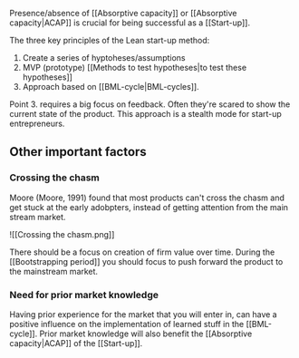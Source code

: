 Presence/absence of [[Absorptive capacity]] or [[Absorptive capacity|ACAP]] is crucial for being successful as a [[Start-up]].

The three key principles of the Lean start-up method:
1. Create a series of hyptoheses/assumptions
2. MVP (prototype) [[Methods to test hypotheses|to test these hypotheses]]
3. Approach based on [[BML-cycle|BML-cycles]].

Point 3. requires a big focus on feedback. Often they're scared to show the current state of the product. This approach is a stealth mode for start-up entrepreneurs.

## Other important factors
### Crossing the chasm
Moore (Moore, 1991) found that most products can't cross the chasm and get stuck at the early adobpters, instead of getting attention from the main stream market.

![[Crossing the chasm.png]]

There should be a focus on creation of firm value over time. During the [[Bootstrapping period]] you should focus to push forward the product to the mainstream market.

### Need for prior market knowledge
Having prior experience for the market that you will enter in, can have a positive influence on the implementation of learned stuff in the [[BML-cycle]]. Prior market knowledge will also benefit the [[Absorptive capacity|ACAP]] of the [[Start-up]].